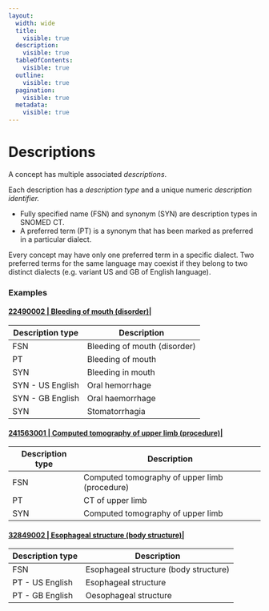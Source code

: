 ```yaml
---
layout:
  width: wide
  title:
    visible: true
  description:
    visible: true
  tableOfContents:
    visible: true
  outline:
    visible: true
  pagination:
    visible: true
  metadata:
    visible: true
---
```


# Descriptions

A concept has multiple associated _descriptions_.

Each description has a _description type_ and a unique numeric _description identifier._

* Fully specified name (FSN) and synonym (SYN) are description types in SNOMED CT.
* A preferred term (PT) is a synonym that has been marked as preferred in a particular dialect.

Every concept may have only one preferred term in a specific dialect. Two preferred terms for the same language may coexist if they belong to two distinct dialects (e.g. variant US and GB of English language).

### Examples

#### [22490002 | Bleeding of mouth (disorder)|](http://snomed.info/id/22490002)

| Description type | Description                  |
| ---------------- | ---------------------------- |
| FSN              | Bleeding of mouth (disorder) |
| PT               | Bleeding of mouth            |
| SYN              | Bleeding in mouth            |
| SYN - US English | Oral hemorrhage              |
| SYN - GB English | Oral haemorrhage             |
| SYN              | Stomatorrhagia               |

#### [241563001 | Computed tomography of upper limb (procedure)|](http://snomed.info/id/241563001)

| Description type | Description                                   |
| ---------------- | --------------------------------------------- |
| FSN              | Computed tomography of upper limb (procedure) |
| PT               | CT of upper limb                              |
| SYN              | Computed tomography of upper limb             |

#### [32849002 | Esophageal structure (body structure)|](http://snomed.info/id/32849002)

| Description type | Description                           |
| ---------------- | ------------------------------------- |
| FSN              | Esophageal structure (body structure) |
| PT - US English  | Esophageal structure                  |
| PT - GB English  | Oesophageal structure                 |
